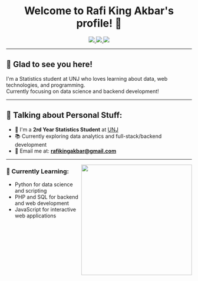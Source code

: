 <h1 align="center">Welcome to Rafi King Akbar's profile! 👋</h1>

<p align="center">
  <a href="https://www.linkedin.com/in/rafi-king-akbar-748272218">
    <img src="https://img.shields.io/badge/LinkedIn-blue?logo=linkedin&logoColor=white">
  </a>
  <a href="https://www.instagram.com/rafikingakbar">
    <img src="https://img.shields.io/badge/Instagram-E4405F?logo=instagram&logoColor=white">
  </a>
  <a href="mailto:rafikingakbar@gmail.com">
    <img src="https://img.shields.io/badge/Email-D14836?logo=gmail&logoColor=white">
  </a>
</p>

---

## 🎉 Glad to see you here!

I'm a Statistics student at UNJ who loves learning about data, web technologies, and programming.  
Currently focusing on data science and backend development!

---

## 💬 Talking about Personal Stuff:

- 📖 I'm a **2rd Year Statistics Student** at [UNJ](https://unj.ac.id/)
- 📚 Currently exploring data analytics and full-stack/backend development
- 📧 Email me at: **rafikingakbar@gmail.com**

---

<img align="right" width="300" src="https://media.tenor.com/GfSX-u7VGM4AAAAC/coding.gif">

### 🚀 Currently Learning:
- Python for data science and scripting
- PHP and SQL for backend and web development
- JavaScript for interactive web applications

